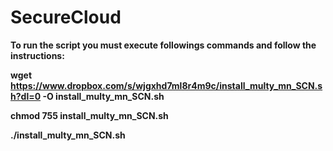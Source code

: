 # SecureCloud

<b>To run the script you must execute followings commands and follow the instructions:</bh>

wget https://www.dropbox.com/s/wjgxhd7ml8r4m9c/install_multy_mn_SCN.sh?dl=0 -O install_multy_mn_SCN.sh

chmod 755 install_multy_mn_SCN.sh

./install_multy_mn_SCN.sh


